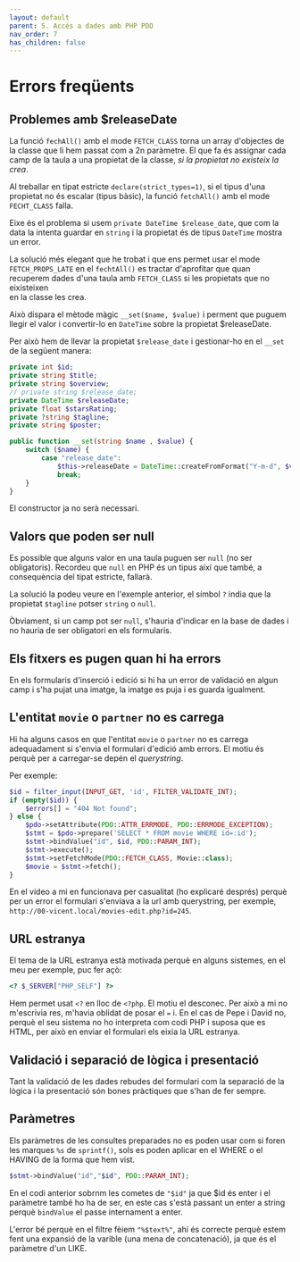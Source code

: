```yaml
---
layout: default
parent: 5. Accés a dades amb PHP PDO
nav_order: 7
has_children: false
---
```


# Errors freqüents

## Problemes amb $releaseDate

La funció `fechAll()` amb el mode `FETCH_CLASS` torna un array d'objectes de la classe que li hem passat
com a 2n paràmetre. El que fa és assignar cada camp de la taula a una propietat de la classe, *si la propietat no existeix
la crea*.  

Al treballar en tipat estricte `declare(strict_types=1)`, si el tipus d'una propietat no és escalar (tipus bàsic),
la funció `fetchAll()` amb el mode `FECHT_CLASS` falla.   

Eixe és el problema si usem `private DateTime $release_date`, que com la data la intenta guardar en `string` i la 
propietat és de tipus  `DateTime` mostra un error. 

La solució més elegant que he trobat i que ens permet usar el mode `FETCH_PROPS_LATE` en el `fechtAll()` es tractar 
d'aprofitar que quan recuperem dades d'una taula amb `FETCH_CLASS` si les propietats que no eixisteixen  
en la classe les crea.

Això dispara el mètode màgic `__set($name, $value)` i perment que puguem llegir el valor i convertir-lo en 
`DateTime` sobre la propietat $releaseDate.

Per això hem de llevar la propietat `$release_date` i gestionar-ho en  el `__set` de la següent manera:

```php
private int $id;
private string $title;
private string $overview;
// private string $release_date;
private DateTime $releaseDate;
private float $starsRating;
private ?string $tagline;
private string $poster;

public function __set(string $name , $value) {
    switch ($name) {
        case "release_date":
            $this->releaseDate = DateTime::createFromFormat("Y-m-d", $value);
            break;
    }
}
```
El constructor ja no serà necessari.

## Valors que poden ser null
Es possible que alguns valor en una taula puguen ser `null` (no ser obligatoris). Recordeu que `null` en PHP és un 
tipus així que també, a consequència del tipat estricte, fallarà.

La solució la podeu veure en l'exemple anterior, el símbol `?` india que la propietat `$tagline` potser `string` o `null`.

Òbviament, si un camp pot ser `null`, s'hauria d'indicar en la base de dades i no hauria de ser obligatori 
en els formularis. 
 
## Els fitxers es pugen quan hi ha errors
En els formularis d'inserció i edició si hi ha un error de validació en algun camp i s'ha pujat una imatge, la imatge
es puja i es guarda igualment.
 
## L'entitat `movie` o `partner` no es carrega
Hi ha alguns casos en que l'entitat `movie` o `partner` no es carrega adequadament si s'envia el formulari d'edició amb
errors. El motiu és perquè per a carregar-se depén el _querystring_.

Per exemple:

```php
$id = filter_input(INPUT_GET, 'id', FILTER_VALIDATE_INT);
if (empty($id)) {
    $errors[] = "404 Not found";
} else {
    $pdo->setAttribute(PDO::ATTR_ERRMODE, PDO::ERRMODE_EXCEPTION);
    $stmt = $pdo->prepare('SELECT * FROM movie WHERE id=:id');
    $stmt->bindValue("id", $id, PDO::PARAM_INT);
    $stmt->execute();
    $stmt->setFetchMode(PDO::FETCH_CLASS, Movie::class);
    $movie = $stmt->fetch();
}
```
En el vídeo a mi en funcionava per casualitat (ho explicaré després) perquè per un error el formulari s'enviava a la
url amb querystring, per exemple, `http://00-vicent.local/movies-edit.php?id=245`.

## URL estranya  

El tema de la URL estranya està motivada perquè en alguns sistemes, en el meu per exemple, puc fer açò:

```php
<? $_SERVER["PHP_SELF"] ?>
```
Hem permet usat `<?` en lloc de `<?php`. El motiu el desconec. Per això a mi no m'escrivia res, m'havia oblidat de 
posar el `=` i. En el cas de Pepe i David no, perquè el seu sistema no ho interpreta com codi PHP 
i suposa que es HTML, per això en enviar el formulari els eixia la URL estranya.    


## Validació i separació de lògica i presentació

Tant la validació de les dades rebudes del formulari com la separació de la lògica i la presentació són bones
pràctiques que s'han de fer sempre. 

## Paràmetres

Els paràmetres de les consultes preparades no es poden usar com si foren les marques  `%s` de `sprintf()`, sols
es poden aplicar en el WHERE o el HAVING de la forma que hem vist.


```php
$stmt->bindValue("id","$id", PDO::PARAM_INT); 
```

En el codi anterior sobrnm les cometes de `"$id"` ja que $id és enter i el paràmetre també ho ha de ser, 
en este cas s'està passant un enter a string perquè `bindValue` el passe internament a enter.

L'error bé perquè en el filtre fèiem `"%$text%"`, ahí és correcte perquè estem fent una expansió de la varible (una mena
de concatenació), ja que és el paràmetre d'un LIKE.
